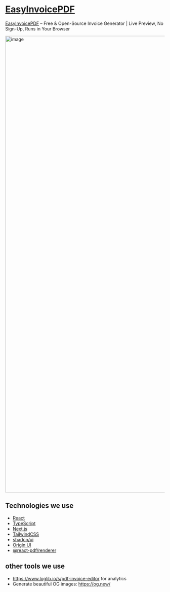 # [EasyInvoicePDF](https://easyinvoicepdf.com)

[EasyInvoicePDF](https://easyinvoicepdf.com) – Free & Open-Source Invoice Generator | Live Preview, No Sign-Up, Runs in Your Browser

<img width="1440" alt="image" src="https://github.com/user-attachments/assets/a8b14dbb-234d-4506-9f59-232750dec642" />

## Technologies we use

- [React](https://react.dev/)
- [TypeScript](https://www.typescriptlang.org/)
- [Next.js](https://nextjs.org/)
- [TailwindCSS](https://tailwindcss.com/)
- [shadcn/ui](https://ui.shadcn.com/)
- [Origin UI](https://originui.com/)
- [@react-pdf/renderer](https://github.com/diegomura/react-pdf)


## other tools we use

- https://www.loglib.io/s/pdf-invoice-editor for analytics
- Generate beautiful OG images: https://og.new/
